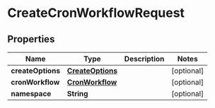 

# CreateCronWorkflowRequest

## Properties

Name | Type | Description | Notes
------------ | ------------- | ------------- | -------------
**createOptions** | [**CreateOptions**](CreateOptions.md) |  |  [optional]
**cronWorkflow** | [**CronWorkflow**](CronWorkflow.md) |  |  [optional]
**namespace** | **String** |  |  [optional]



